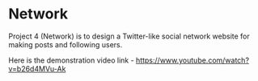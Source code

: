 # Network

Project 4 (Network) is to design a Twitter-like social network website for making posts and following users.

Here is the demonstration video link - https://www.youtube.com/watch?v=b26d4MVu-Ak
